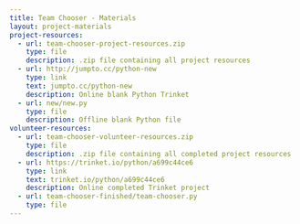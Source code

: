 ```yaml
---
title: Team Chooser - Materials
layout: project-materials
project-resources:     
  - url: team-chooser-project-resources.zip
    type: file
    description: .zip file containing all project resources
  - url: http://jumpto.cc/python-new
    type: link
    text: jumpto.cc/python-new
    description: Online blank Python Trinket
  - url: new/new.py
    type: file
    description: Offline blank Python file
volunteer-resources:
  - url: team-chooser-volunteer-resources.zip
    type: file
    description: .zip file containing all completed project resources
  - url: https://trinket.io/python/a699c44ce6
    type: link
    text: trinket.io/python/a699c44ce6
    description: Online completed Trinket project
  - url: team-chooser-finished/team-chooser.py
    type: file
---
```

